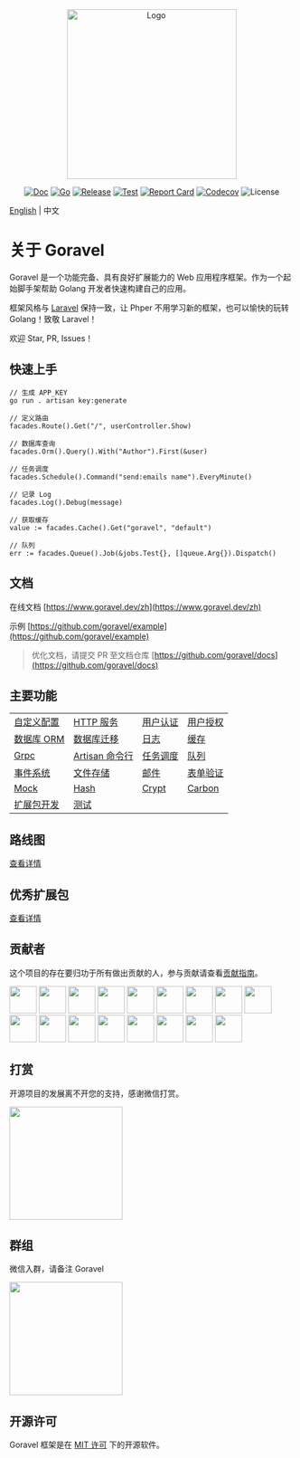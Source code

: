 <div align="center">

<img src="https://www.goravel.dev/logo.png" width="300" alt="Logo">

[![Doc](https://pkg.go.dev/badge/github.com/goravel/framework)](https://pkg.go.dev/github.com/goravel/framework)
[![Go](https://img.shields.io/github/go-mod/go-version/goravel/framework)](https://go.dev/)
[![Release](https://img.shields.io/github/release/goravel/framework.svg)](https://github.com/goravel/framework/releases)
[![Test](https://github.com/goravel/framework/actions/workflows/test.yml/badge.svg)](https://github.com/goravel/framework/actions)
[![Report Card](https://goreportcard.com/badge/github.com/goravel/framework)](https://goreportcard.com/report/github.com/goravel/framework)
[![Codecov](https://codecov.io/gh/goravel/framework/branch/master/graph/badge.svg)](https://codecov.io/gh/goravel/framework)
![License](https://img.shields.io/github/license/goravel/framework)

</div>

[English](./README.md) | 中文

# 关于 Goravel

Goravel 是一个功能完备、具有良好扩展能力的 Web 应用程序框架。作为一个起始脚手架帮助 Golang 开发者快速构建自己的应用。

框架风格与 [Laravel](https://github.com/laravel/laravel) 保持一致，让 Phper 不用学习新的框架，也可以愉快的玩转 Golang！致敬
Laravel！

欢迎 Star, PR, Issues！

## 快速上手

```
// 生成 APP_KEY
go run . artisan key:generate

// 定义路由
facades.Route().Get("/", userController.Show)

// 数据库查询
facades.Orm().Query().With("Author").First(&user)

// 任务调度
facades.Schedule().Command("send:emails name").EveryMinute()

// 记录 Log
facades.Log().Debug(message)

// 获取缓存
value := facades.Cache().Get("goravel", "default")

// 队列
err := facades.Queue().Job(&jobs.Test{}, []queue.Arg{}).Dispatch()
```

## 文档

在线文档 [https://www.goravel.dev/zh](https://www.goravel.dev/zh)

示例 [https://github.com/goravel/example](https://github.com/goravel/example)

> 优化文档，请提交 PR 至文档仓库 [https://github.com/goravel/docs](https://github.com/goravel/docs)

## 主要功能

|             |                      |                      |                      |
| ----------  | --------------       | --------------       | --------------       |
| [自定义配置](https://www.goravel.dev/zh/getting-started/configuration.html)   | [HTTP 服务](https://www.goravel.dev/zh/the-basics/routing.html)  | [用户认证](https://www.goravel.dev/zh/security/authentication.html)  | [用户授权](https://www.goravel.dev/zh/security/authorization.html)  |
| [数据库 ORM](https://www.goravel.dev/zh/orm/getting-started.html)   | [数据库迁移](https://www.goravel.dev/zh/orm/migrations.html)  | [日志](https://www.goravel.dev/zh/the-basics/logging.html)  | [缓存](https://www.goravel.dev/zh/digging-deeper/cache.html)  |
| [Grpc](https://www.goravel.dev/zh/the-basics/grpc.html)   | [Artisan 命令行](https://www.goravel.dev/zh/digging-deeper/artisan-console.html)  | [任务调度](https://www.goravel.dev/zh/digging-deeper/task-scheduling.html)  | [队列](https://www.goravel.dev/zh/digging-deeper/queues.html)  |
| [事件系统](https://www.goravel.dev/zh/digging-deeper/event.html)   | [文件存储](https://www.goravel.dev/zh/digging-deeper/filesystem.html)  | [邮件](https://www.goravel.dev/zh/digging-deeper/mail.html)  | [表单验证](https://www.goravel.dev/zh/the-basics/validation.html)  |
| [Mock](https://www.goravel.dev/zh/digging-deeper/mock.html)   | [Hash](https://www.goravel.dev/zh/security/hashing.html)  | [Crypt](https://www.goravel.dev/zh/security/encryption.html)  | [Carbon](https://www.goravel.dev/zh/digging-deeper/helpers.html)  |
| [扩展包开发](https://www.goravel.dev/zh/digging-deeper/package-development.html)   | [测试](https://www.goravel.dev/zh/testing/getting-started.html) |   |   |

## 路线图

[查看详情](https://github.com/goravel/goravel/issues?q=is%3Aissue+is%3Aopen)

## 优秀扩展包

[查看详情](https://www.goravel.dev/zh/prologue/packages.html)

## 贡献者

这个项目的存在要归功于所有做出贡献的人，参与贡献请查看[贡献指南](https://www.goravel.dev/zh/prologue/contributions.html)。

<a href="https://github.com/hwbrzzl" target="_blank"><img src="https://avatars.githubusercontent.com/u/24771476?v=4" width="48" height="48"></a>
<a href="https://github.com/DevHaoZi" target="_blank"><img src="https://avatars.githubusercontent.com/u/115467771?v=4" width="48" height="48"></a>
<a href="https://github.com/kkumar-gcc" target="_blank"><img src="https://avatars.githubusercontent.com/u/84431594?v=4" width="48" height="48"></a>
<a href="https://github.com/merouanekhalili" target="_blank"><img src="https://avatars.githubusercontent.com/u/1122628?v=4" width="48" height="48"></a>
<a href="https://github.com/hongyukeji" target="_blank"><img src="https://avatars.githubusercontent.com/u/23145983?v=4" width="48" height="48"></a>
<a href="https://github.com/sidshrivastav" target="_blank"><img src="https://avatars.githubusercontent.com/u/28773690?v=4" width="48" height="48"></a>
<a href="https://github.com/Juneezee" target="_blank"><img src="https://avatars.githubusercontent.com/u/20135478?v=4" width="48" height="48"></a>
<a href="https://github.com/dragoonchang" target="_blank"><img src="https://avatars.githubusercontent.com/u/1432336?v=4" width="48" height="48"></a>
<a href="https://github.com/dhanusaputra" target="_blank"><img src="https://avatars.githubusercontent.com/u/35093673?v=4" width="48" height="48"></a>
<a href="https://github.com/mauri870" target="_blank"><img src="https://avatars.githubusercontent.com/u/10168637?v=4" width="48" height="48"></a>
<a href="https://github.com/Marian0" target="_blank"><img src="https://avatars.githubusercontent.com/u/624592?v=4" width="48" height="48"></a>
<a href="https://github.com/ahmed3mar" target="_blank"><img src="https://avatars.githubusercontent.com/u/12982325?v=4" width="48" height="48"></a>
<a href="https://github.com/flc1125" target="_blank"><img src="https://avatars.githubusercontent.com/u/14297703?v=4" width="48" height="48"></a>
<a href="https://github.com/zzpwestlife" target="_blank"><img src="https://avatars.githubusercontent.com/u/12382180?v=4" width="48" height="48"></a>
<a href="https://github.com/juantarrel" target="_blank"><img src="https://avatars.githubusercontent.com/u/7213379?v=4" width="48" height="48"></a>
<a href="https://github.com/Kamandlou" target="_blank"><img src="https://avatars.githubusercontent.com/u/77993374?v=4" width="48" height="48"></a>
<a href="https://github.com/livghit" target="_blank"><img src="https://avatars.githubusercontent.com/u/108449432?v=4" width="48" height="48"></a>

## 打赏

开源项目的发展离不开您的支持，感谢微信打赏。

<p align="left"><img src="https://www.goravel.dev/reward-wechat.jpg" width="200"></p>

## 群组

微信入群，请备注 Goravel

<p align="left"><img src="https://www.goravel.dev/wechat.jpg" width="200"></p>

## 开源许可

Goravel 框架是在 [MIT 许可](https://opensource.org/licenses/MIT) 下的开源软件。
